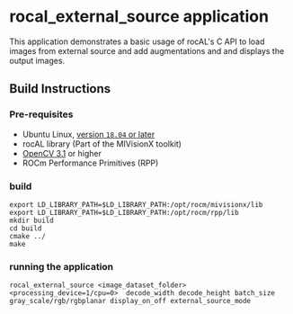 # rocal_external_source application
This application demonstrates a basic usage of rocAL's C API to load images from external source and add augmentations and and displays the output images.

## Build Instructions

### Pre-requisites
* Ubuntu Linux, [version `18.04` or later](https://www.microsoft.com/software-download/windows10)
* rocAL library (Part of the MIVisionX toolkit)
* [OpenCV 3.1](https://github.com/opencv/opencv/releases) or higher
* ROCm Performance Primitives (RPP)

### build
  ````
  export LD_LIBRARY_PATH=$LD_LIBRARY_PATH:/opt/rocm/mivisionx/lib
  export LD_LIBRARY_PATH=$LD_LIBRARY_PATH:/opt/rocm/rpp/lib
  mkdir build
  cd build
  cmake ../
  make 
  ````
### running the application  
  ````
  rocal_external_source <image_dataset_folder> <processing_device=1/cpu=0>  decode_width decode_height batch_size gray_scale/rgb/rgbplanar display_on_off external_source_mode

  ````
